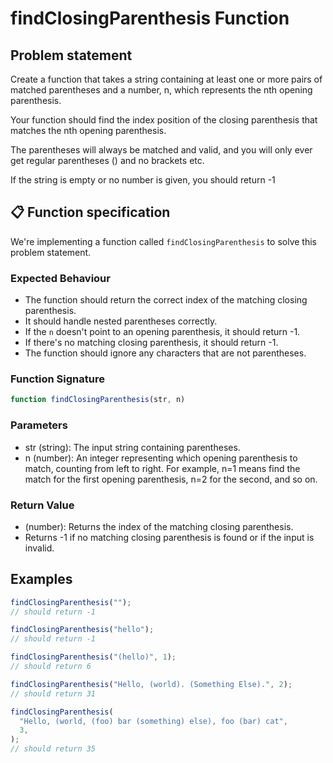 # findClosingParenthesis Function

## Problem statement

Create a function that takes a string containing at least one or more pairs of matched parentheses and a number, n, which represents the nth opening parenthesis.

Your function should find the index position of the closing parenthesis that matches the nth opening parenthesis.

The parentheses will always be matched and valid, and you will only ever get regular parentheses () and no brackets etc.

If the string is empty or no number is given, you should return -1

## 📋 Function specification

We're implementing a function called `findClosingParenthesis` to solve this problem statement.

### Expected Behaviour

- The function should return the correct index of the matching closing parenthesis.
- It should handle nested parentheses correctly.
- If the `n` doesn't point to an opening parenthesis, it should return -1.
- If there's no matching closing parenthesis, it should return -1.
- The function should ignore any characters that are not parentheses.

### Function Signature

```javascript
function findClosingParenthesis(str, n)
```

### Parameters

- str (string): The input string containing parentheses.
- n (number): An integer representing which opening parenthesis to match, counting from left to right. For example, n=1 means find the match for the first opening parenthesis, n=2 for the second, and so on.

### Return Value

- (number): Returns the index of the matching closing parenthesis.
- Returns -1 if no matching closing parenthesis is found or if the input is invalid.

## Examples

```javascript
findClosingParenthesis("");
// should return -1
```

```javascript
findClosingParenthesis("hello");
// should return -1
```

```javascript
findClosingParenthesis("(hello)", 1);
// should return 6
```

```javascript
findClosingParenthesis("Hello, (world). (Something Else).", 2);
// should return 31
```

```javascript
findClosingParenthesis(
  "Hello, (world, (foo) bar (something) else), foo (bar) cat",
  3,
);
// should return 35
```
